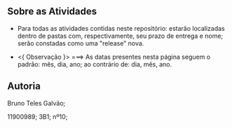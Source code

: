 ## Sobre as Atividades


* Para todas as atividades contidas neste repositório: estarão localizadas dentro de pastas com, respectivamente, seu prazo de entrega e nome; serão constadas como uma "release" nova.


* <{ Observação }>  ===>
As datas presentes nesta página seguem o padrão: mês, dia, ano; ao contrário de: dia, mês, ano.




## Autoria
Bruno Teles Galvão;

11900989; 3B1; nº10;








